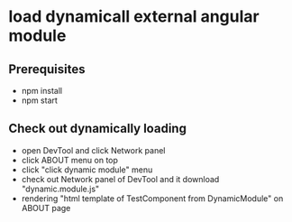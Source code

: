 # load dynamicall external angular module

## Prerequisites
  - npm install
  - npm start

## Check out dynamically loading 
  - open DevTool and click Network panel
  - click ABOUT menu on top
  - click "click dynamic module" menu
  - check out Network panel of DevTool and it download "dynamic.module.js"
  - rendering "html template of TestComponent from DynamicModule" on ABOUT page 
